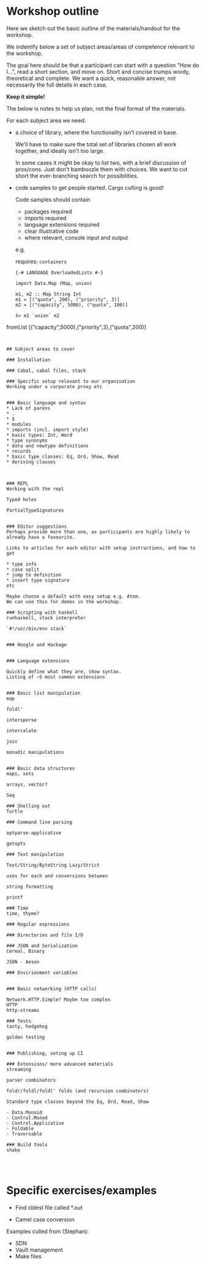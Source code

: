 # Workshop outline

Here we sketch out the basic outline of the materials/handout for the workshop.

We indentify below a set of subject areas/areas of competence relevant to the workshop.

The goal here should be that a participant can start with a question "How do I...",
read a short section, and move on. 
Short and concise trumps wordy, theoretical and complete.
We want a quick, reasonable answer, not necessarily the full details in each case.

**Keep it simple!**

The below is notes to help us plan, not the final format of the materials.

For each subject area we need:

* a choice of library, where the functionality isn't covered in base.
  
  We'll have to make sure the total set of libraries chosen all work together, and ideally isn't too large.
  
  In some cases it might be okay to list two, with a brief discussion of pros/cons.
  Just don't bamboozle them with choices. We want to cut short the ever-branching search for possibilities.
* code samples to get people started. Cargo culting is good!

  Code samples should contain
    - packages required 
    - imports required
    - language extensions required
    - clear illustrative code 
    - where relevant, console input and output

  e.g. 
  
  requires: `containers`
  
  ```
  {-# LANGUAGE OverloadedLists #-}
  
  import Data.Map (Map, union)
  
  m1, m2 :: Map String Int
  m1 = [("quota", 200), ("priority", 3)]
  m2 = [("capacity", 5000), ("quota", 100)]
  ```
  ```
  λ> m1 `union` m2
fromList [("capacity",5000),("priority",3),("quota",200)]
  ```


## Subject areas to cover

### Installation

### Cabal, cabal files, stack

### Specific setup relevant to our organisation
Working under a corporate proxy etc


### Basic language and syntax
* Lack of parens
* .
* $
* modules
* imports (incl. import style)
* basic types: Int, Word
* type synonyms
* data and newtype definitions
* records
* basic type classes: Eq, Ord, Show, Read
* deriving clauses



### REPL
Working with the repl

Typed holes 

PartialTypeSignatures


### Editor suggestions
Perhaps provide more than one, as participants are highly likely to already have a favourite.

Links to articles for each editor with setup instructions, and how to get

  * type info
  * case split
  * jump to definition
  * insert type signature
  etc

Maybe choose a default with easy setup e.g. Atom.
We can use this for demos in the workshop.

### Scripting with haskell
runhaskell, stack interpreter

`#!/usr/bin/env stack`


### Hoogle and Hackage


### Language extensions

Quickly define what they are, show syntax.
Listing of ~5 most common extensions


### Basic list manipulation
map

foldl'

intersperse

intercalate

join

monadic manipulations


### Basic data structures
maps, sets

arrays, vector?

Seq

### Shelling out
Turtle

### Command line parsing

optparse-applicative

getopts

### Text manipulation

Text/String/ByteString Lazy/Strict

uses for each and conversions between

string formatting

printf

### Time
time, thyme?

### Regular expressions

### Directories and file I/O

### JSON and Serialization
Cereal, Binary

JSON - Aeson

### Envirionment variables 


### Basic networking (HTTP calls)

Network.HTTP.Simple? Maybe too complex
HTTP
http-streams

### Tests
tasty, hedgehog

golden testing


### Publishing, seting up CI

### Extensions/ more advanced materials
streaming

parser combinators

foldr/foldl/foldl' folds (and recursion combinators)

Standard type classes beyond the Eq, Ord, Read, Show

- Data.Monoid
- Control.Monad
- Control.Applicative
- Foldable
- Traversable

### Build tools
shake




```

# Specific exercises/examples


* Find oldest file called *.out


* Camel case conversion


Examples culled from (Stephan):

* SDN
* Vault management
* Make files















